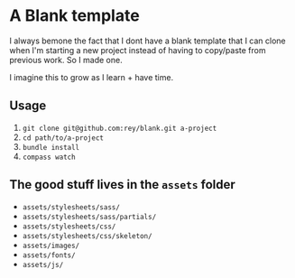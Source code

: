 # A Blank template

I always bemone the fact that I dont have a blank template that I can clone when I'm starting a new project instead of having to copy/paste from previous work. So I made one.

I imagine this to grow as I learn + have time.

## Usage

1. `git clone git@github.com:rey/blank.git a-project`
2. `cd path/to/a-project`
3. `bundle install`
4. `compass watch`

## The good stuff lives in the `assets` folder

* `assets/stylesheets/sass/`
* `assets/stylesheets/sass/partials/`
* `assets/stylesheets/css/`
* `assets/stylesheets/css/skeleton/`
* `assets/images/`
* `assets/fonts/`
* `assets/js/`